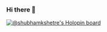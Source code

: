 ### Hi there 👋

<!--
**shubham-kshetre/shubham-kshetre** is a ✨ _special_ ✨ repository because its `README.md` (this file) appears on your GitHub profile.

Here are some ideas to get you started:

- 🔭 I’m currently working on ...
- 🌱 I’m currently learning ...
- 👯 I’m looking to collaborate on ...
- 🤔 I’m looking for help with ...
- 💬 Ask me about ...
- 📫 How to reach me: ...
- 😄 Pronouns: ...
- ⚡ Fun fact: ...
-->

[![@shubhamkshetre's Holopin board](https://holopin.io/api/user/board?user=shubhamkshetre)](https://www.holopin.io/@shubhamkshetre#badges)
